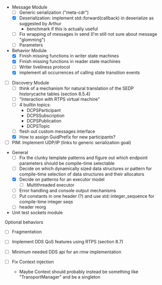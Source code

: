 

- Message Module
  - [ ] Generic serialization ("meta-cdr")
  - [x] Deserialization: implement std::forward(callback) in deserialize as suggested by Arthur
    - benchmark if this is actually useful
  - [ ] Fix wrapping of messages in send (I'm still not sure about message "glomming")
  - [ ] Parameters
- Behavior Module
  - [x] Finish missing functions in writer state machines
  - [x] Finish missing functions in reader state machines
  - [ ] Writer liveliness protocol
  - [x] implement all occurrences of calling state transition events

- [ ] Discovery Module
  - [ ] think of a mechanism for natural translation of the SEDP historycache tables (section 8.5.4)
  - [ ] "Interaction with RTPS virtual machine"
  - [ ] 4 builtin topics:
    - DCPSParticipant
    - DCPSSubscription
    - DCPSPublication
    - DCPSTopic
  - [ ] flesh out custom messages interface
  - [x] How to assign GuidPrefix for new participants?

- [ ] PIM: Implement UDP/IP (links to generic serialization goal)

- General
  - [ ] Fix the clunky template patterns and figure out which endpoint parameters should be compile-time selectable
  - [ ] Decide on which dynamically sized data structures or pattern for compile-time selection of data structures and their allocators
  - [x] Decide on patterns for an executor model
    - [ ] Multithreaded executor
  - [ ] Error handling and console output mechanisms
  - [ ] Put constants in one header (?) and use std::integer_sequence for compile-time integer seqs
  - [ ] header reorg

- Unit test sockets module

Optional behaviors
  - [ ] Fragmentation
  - [ ] Implement DDS QoS features using RTPS (section 8.7)

- [ ] Minimum needed DDS api for an rmw implementation


- [ ] Fix Context injection
  - Maybe Context should probably instead be something like "TransportManager" and be a singleton

